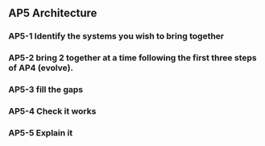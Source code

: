 ## AP5 Architecture

### AP5-1 Identify the systems you wish to bring together

### AP5-2 bring 2 together at a time following the first three steps of AP4 (evolve).

### AP5-3 fill the gaps

### AP5-4 Check it works

### AP5-5 Explain it


<!--## Evolutionary Search - similar to AP4...

#### AP5-1 Identify ‘genes’ on other ‘species’ that are closely related to your artefact using ‘comparative biology’

![Step 08](/Agile/img/Methodology/08.PNG)

#### AP5-2 Having mapped the stages then we can then work out the evolution of the artefact

![Step 09](/Agile/img/Methodology/09.PNG)

#### AP5-3 Having mapped the stages then we can then work out the evolution of the artefact
![Step 10](/Agile/img/Methodology/09.PNG) -->
